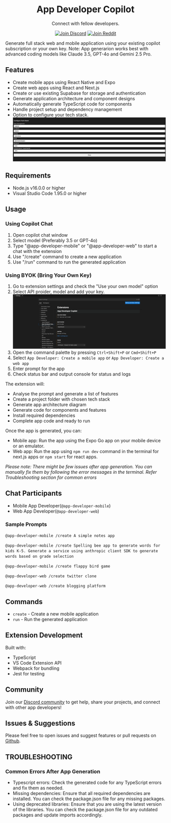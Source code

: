 <div align="center">
  <h1>App Developer Copilot</h1>
  <p>Connect with fellow developers.</p>
  
  <a href="https://discord.gg/AQTRCbheA2" target="_blank"><img src="https://img.shields.io/badge/Join%20Discord-5865F2?style=for-the-badge&logo=discord&logoColor=white" alt="Join Discord"></a>
  <a href="https://www.reddit.com/r/appdevelopercopilot/" target="_blank"><img src="https://img.shields.io/badge/Join%20Reddit-FF4500?style=for-the-badge&logo=reddit&logoColor=white" alt="Join Reddit"></a>
  
</div>

Generate full stack web and mobile application using your existing copilot subscription or your own key.
Note: App generarion works best with advanced coding models like Claude 3.5, GPT-4o and Gemini 2.5 Pro.

## Features

- Create mobile apps using React Native and Expo
- Create web apps using React and Next.js
- Create or use existing Supabase for storage and authentication
- Generate application architecture and component designs
- Automatically generate TypeScript code for components
- Handle project setup and dependency management
- Option to configure your tech stack. ![Refer screenshot](media/screenshots/techstack.png)

## Requirements

- Node.js v16.0.0 or higher
- Visual Studio Code 1.95.0 or higher

## Usage

### Using Copilot Chat

1. Open copilot chat window
2. Select model (Preferably 3.5 or GPT-4o)
3. Type "@app-developer-mobile" or "@app-developer-web" to start a chat with the extension
4. Use "/create" command to create a new application
5. Use "/run" command to run the generated application

### Using BYOK (Bring Your Own Key)

1. Go to extension settings and check the "Use your own model" option
2. Select API proider, model and add your key. ![Refer screenshot](media/screenshots/settings.png)
3. Open the command palette by pressing `Ctrl+Shift+P` or `Cmd+Shift+P`
4. Select `App Developer: Create a mobile app` or `App Developer: Create a web app`
5. Enter prompt for the app
6. Check status bar and output console for status and logs

The extension will:

- Analyse the prompt and generate a list of features
- Create a project folder with chosen tech stack
- Generate app architecture diagram
- Generate code for components and features
- Install required dependencies
- Complete app code and ready to run

Once the app is generated, you can:

- Mobile app: Run the app using the Expo Go app on your mobile device or an emulator.
- Web app: Run the app using `npm run dev` command in the terminal for next.js apps or `npm start` for react apps.

_Please note: There might be few issues after app generation. You can manually fix them by following the error messages in the terminal. Refer Troubleshooting section for common errors_

## Chat Participants

- Mobile App Developer(`@app-developer-mobile`)
- Web App Developer(`@app-developer-web`)

### Sample Prompts

`@app-developer-mobile /create A simple notes app`

`@app-developer-mobile /create Spelling bee app to generate words for kids K-5. Generate a service using anthropic client SDK to generate words based on grade selection`

`@app-developer-mobile /create flappy bird game`

`@app-developer-web /create twitter clone`

`@app-developer-web /create blogging platform`

## Commands

- `create` - Create a new mobile application
- `run` - Run the generated application

## Extension Development

Built with:

- TypeScript
- VS Code Extension API
- Webpack for bundling
- Jest for testing

## Community

Join our [Discord community](https://discord.gg/AQTRCbheA2) to get help, share your projects, and connect with other app developers!

## Issues & Suggestions

Please feel free to open issues and suggest features or pull requests on [Github](https://github.com/sindujaramaraj/app-developer-copilot).

## TROUBLESHOOTING

### Common Errors After App Generation

- Typescript errors: Check the generated code for any TypeScript errors and fix them as needed.
- Missing dependencies: Ensure that all required dependencies are installed. You can check the package.json file for any missing packages.
- Using deprecated libraries: Ensure that you are using the latest version of the libraries. You can check the package.json file for any outdated packages and update imports accordingly.
